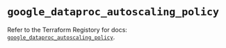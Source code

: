 # `google_dataproc_autoscaling_policy`

Refer to the Terraform Registory for docs: [`google_dataproc_autoscaling_policy`](https://registry.terraform.io/providers/hashicorp/google/4.84.0/docs/resources/dataproc_autoscaling_policy).
